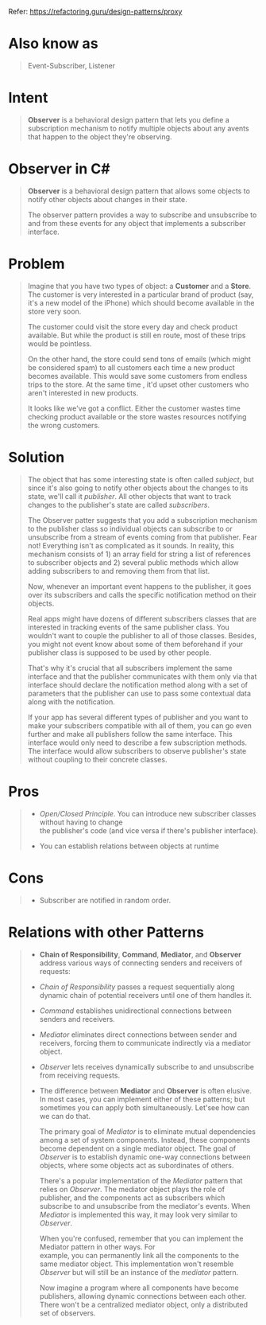 ﻿Refer: https://refactoring.guru/design-patterns/proxy

# Also know as
> Event-Subscriber, Listener

# Intent

> **Observer** is a behavioral design pattern that lets you define a subscription mechanism to notify
> multiple objects about any avents that happen to the object they're observing.
> 

# Observer in C#

> **Observer** is a behavioral design pattern that allows some objects to notify other objects 
> about changes in their state.
> 
> The observer pattern provides a way to subscribe and unsubscribe to and from these events
> for any object that implements a subscriber interface.

# Problem

> Imagine that you have two types of object: a **Customer** and a **Store**. The customer is very
> interested in a particular brand of product (say, it's a new model of the iPhone) which should 
> become available in the store very soon.
> 
> The customer could visit the store every day and check product available. But while the 
> product is still en route, most of these trips would be pointless.
> 
> On the other hand, the store could send tons of emails (which might be considered spam) to
> all customers each time a new product becomes available. This would save some customers
> from endless trips to the store. At the same time , it'd upset other customers who aren't
> interested in new products.
> 
> It looks like we've got a conflict. Either the customer wastes time checking product available
> or the store wastes resources notifying the wrong customers.

# Solution 

> The object that has some interesting state is often called *subject*, but since it's also going to
> notify other objects about the changes to its state, we'll call it *publisher*. All other objects that
> want to track changes to the publisher's state are called *subscribers*.
> 
> The Observer patter suggests that you add a subscription mechanism to the publisher class
> so individual objects can subscribe to or unsubscribe from a stream of events coming from
> that publisher. Fear not! Everything isn't as complicated as it sounds. In reality, this mechanism
> consists of 1) an array field for string a list of references to subscriber objects and 2) several
> public methods which allow adding subscribers to and removing them from that list.
> 
> Now, whenever an important event happens to the publisher, it goes over its subscribers and
> calls the specific notification method on their objects.
> 
> Real apps might have dozens of different subscribers classes that are interested in tracking
> events of the same publisher class. You wouldn't want to couple the publisher to all of those
> classes. Besides, you might not event know about some of them beforehand if your publisher
> class is supposed to be used by other people.
> 
> That's why it's crucial that all subscribers implement the same interface and that the publisher
> communicates with them only via that interface should declare the notification 
> method along with a set of parameters that the publisher can use to pass some contextual
> data along with the notification. 
> 
> If your app has several different types of publisher and you want to make your subscribers
> compatible with all of them, you can go even further and make all publishers follow the same
> interface. This interface would only need to describe a few subscription methods. The interface
> would allow subscribers to observe publisher's state without coupling to their concrete classes.

# Pros

> * *Open/Closed Principle*. You can introduce new subscriber classes without having to change  
>   the publisher's code (and vice versa if there's publisher interface).
> 
> * You can establish relations between objects at runtime


# Cons

> * Subscriber are notified in random order.

# Relations with other Patterns

> * **Chain of Responsibility**, **Command**, **Mediator**, and **Observer** address various ways of
>   connecting senders and receivers of requests:
>
>  * *Chain of Responsibility* passes a request sequentially along dynamic chain of potential
>    receivers until one of them handles it.
>
>  * *Command* establishes unidirectional connections between senders and receivers.  
> 
>  * *Mediator* eliminates direct connections between sender and receivers, forcing them to 
>    communicate indirectly via a mediator object.
> 
>  * *Observer* lets receives dynamically subscribe to and unsubscribe from receiving requests.
> 
> * The difference between **Mediator** and **Observer** is often elusive. In most cases, you can
>   implement either of these patterns; but sometimes you can apply both simultaneously. Let'see
>   how can we can do that.
> 
>   The primary goal of *Mediator* is to eliminate mutual dependencies among a set of system 
>   components. Instead, these components become dependent on a single mediator object. The goal
>   of *Observer* is to establish dynamic one-way connections between objects, where some objects
>   act as subordinates of others.
>  
>   There's a popular implementation of the *Mediator* pattern that relies on *Observer*. The mediator 
>   object plays the role of publisher, and the components act as subscribers which subscribe to and
>   unsubscribe from the mediator's events. When *Mediator* is implemented this way, it may look very 
>   similar to *Observer*.
>  
>   When you're confused, remember that you can implement the Mediator pattern in other ways. For   
>   example, you can permanently link all the components to the same mediator object. This 
>   implementation won't resemble *Observer* but will still be an instance of the *mediator* pattern. 
>  
>   Now imagine a program where all components have become publishers, allowing dynamic connections 
>   between each other. There won't be a centralized mediator object, only a distributed set of
>   observers.